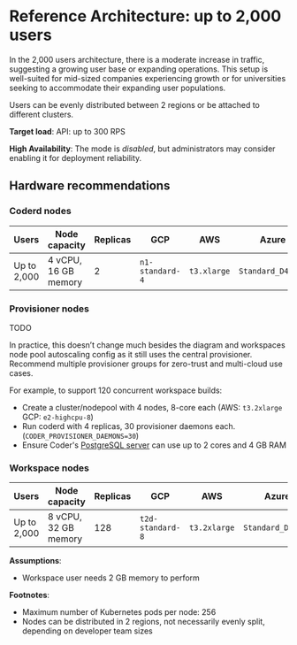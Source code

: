# Reference Architecture: up to 2,000 users

In the 2,000 users architecture, there is a moderate increase in traffic,
suggesting a growing user base or expanding operations. This setup is
well-suited for mid-sized companies experiencing growth or for universities
seeking to accommodate their expanding user populations.

Users can be evenly distributed between 2 regions or be attached to different
clusters.

**Target load**: API: up to 300 RPS

**High Availability**: The mode is _disabled_, but administrators may consider
enabling it for deployment reliability.

## Hardware recommendations

### Coderd nodes

| Users       | Node capacity        | Replicas | GCP             | AWS         | Azure             |
| ----------- | -------------------- | -------- | --------------- | ----------- | ----------------- |
| Up to 2,000 | 4 vCPU, 16 GB memory | 2        | `n1-standard-4` | `t3.xlarge` | `Standard_D4s_v3` |

### Provisioner nodes

TODO

In practice, this doesn’t change much besides the diagram and workspaces node
pool autoscaling config as it still uses the central provisioner. Recommend
multiple provisioner groups for zero-trust and multi-cloud use cases.

For example, to support 120 concurrent workspace builds:

- Create a cluster/nodepool with 4 nodes, 8-core each (AWS: `t3.2xlarge` GCP:
  `e2-highcpu-8`)
- Run coderd with 4 replicas, 30 provisioner daemons each.
  (`CODER_PROVISIONER_DAEMONS=30`)
- Ensure Coder's [PostgreSQL server](./configure.md#postgresql-database) can use
  up to 2 cores and 4 GB RAM

### Workspace nodes

| Users       | Node capacity        | Replicas | GCP              | AWS          | Azure             |
| ----------- | -------------------- | -------- | ---------------- | ------------ | ----------------- |
| Up to 2,000 | 8 vCPU, 32 GB memory | 128      | `t2d-standard-8` | `t3.2xlarge` | `Standard_D8s_v3` |

**Assumptions**:

- Workspace user needs 2 GB memory to perform

**Footnotes**:

- Maximum number of Kubernetes pods per node: 256
- Nodes can be distributed in 2 regions, not necessarily evenly split, depending
  on developer team sizes
